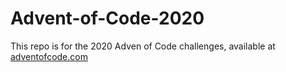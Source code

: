 # Advent-of-Code-2020

This repo is for the 2020 Adven of Code challenges, available at [adventofcode.com](https://adventofcode.com/) 
